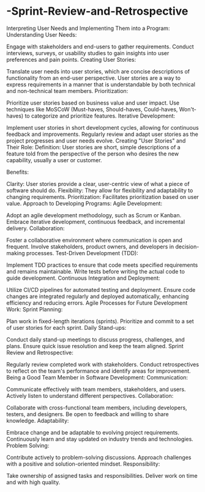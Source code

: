 # -Sprint-Review-and-Retrospective

Interpreting User Needs and Implementing Them into a Program:
Understanding User Needs:

Engage with stakeholders and end-users to gather requirements.
Conduct interviews, surveys, or usability studies to gain insights into user preferences and pain points.
Creating User Stories:

Translate user needs into user stories, which are concise descriptions of functionality from an end-user perspective.
User stories are a way to express requirements in a manner that is understandable by both technical and non-technical team members.
Prioritization:

Prioritize user stories based on business value and user impact.
Use techniques like MoSCoW (Must-haves, Should-haves, Could-haves, Won't-haves) to categorize and prioritize features.
Iterative Development:

Implement user stories in short development cycles, allowing for continuous feedback and improvements.
Regularly review and adapt user stories as the project progresses and user needs evolve.
Creating "User Stories" and Their Role:
Definition: User stories are short, simple descriptions of a feature told from the perspective of the person who desires the new capability, usually a user or customer.

Benefits:

Clarity: User stories provide a clear, user-centric view of what a piece of software should do.
Flexibility: They allow for flexibility and adaptability to changing requirements.
Prioritization: Facilitates prioritization based on user value.
Approach to Developing Programs:
Agile Development:

Adopt an agile development methodology, such as Scrum or Kanban.
Embrace iterative development, continuous feedback, and incremental delivery.
Collaboration:

Foster a collaborative environment where communication is open and frequent.
Involve stakeholders, product owners, and developers in decision-making processes.
Test-Driven Development (TDD):

Implement TDD practices to ensure that code meets specified requirements and remains maintainable.
Write tests before writing the actual code to guide development.
Continuous Integration and Deployment:

Utilize CI/CD pipelines for automated testing and deployment.
Ensure code changes are integrated regularly and deployed automatically, enhancing efficiency and reducing errors.
Agile Processes for Future Development Work:
Sprint Planning:

Plan work in fixed-length iterations (sprints).
Prioritize and commit to a set of user stories for each sprint.
Daily Stand-ups:

Conduct daily stand-up meetings to discuss progress, challenges, and plans.
Ensure quick issue resolution and keep the team aligned.
Sprint Review and Retrospective:

Regularly review completed work with stakeholders.
Conduct retrospectives to reflect on the team's performance and identify areas for improvement.
Being a Good Team Member in Software Development:
Communication:

Communicate effectively with team members, stakeholders, and users.
Actively listen to understand different perspectives.
Collaboration:

Collaborate with cross-functional team members, including developers, testers, and designers.
Be open to feedback and willing to share knowledge.
Adaptability:

Embrace change and be adaptable to evolving project requirements.
Continuously learn and stay updated on industry trends and technologies.
Problem Solving:

Contribute actively to problem-solving discussions.
Approach challenges with a positive and solution-oriented mindset.
Responsibility:

Take ownership of assigned tasks and responsibilities.
Deliver work on time and with high quality.
